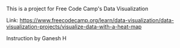 This is a project for Free Code Camp's Data Visualization

Link: https://www.freecodecamp.org/learn/data-visualization/data-visualization-projects/visualize-data-with-a-heat-map

Instruction by Ganesh H
